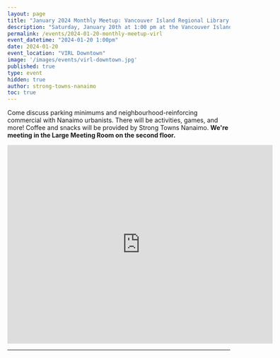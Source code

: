 ```yaml
---
layout: page
title: "January 2024 Monthly Meetup: Vancouver Island Regional Library Downtown"
description: "Saturday, January 20th at 1:00 pm at the Vancouver Island Regional Library downtown. Discussions, activities, and more!" 
permalink: /events/2024-01-20-monthly-meetup-virl
event_datetime: "2024-01-20 1:00pm"
date: 2024-01-20
event_location: "VIRL Downtown"
image: '/images/events/virl-downtown.jpg'
published: true
type: event
hidden: true
author: strong-towns-nanaimo
toc: true
---
```


Come discuss parking minimums and neighbourhood-reinforcing commercial with Nanaimo urbanists. 
There will be activities, games, and more! Coffee and snacks will be provided by Strong Towns Nanaimo.
**We're meeting in the Large Meeting Room on the second floor.**

<iframe src="https://www.google.com/maps/embed?pb=!1m14!1m8!1m3!1d10435.375834784667!2d-123.936446!3d49.16557!3m2!1i1024!2i768!4f13.1!3m3!1m2!1s0x5488a15814a89c2b%3A0xa00f9e80da1f7296!2sVancouver%20Island%20Regional%20Library%20-%20Nanaimo%20Harbourfront!5e0!3m2!1sen!2sca!4v1700540564096!5m2!1sen!2sca" width="600" height="450" style="border:0;" allowfullscreen="" loading="lazy" referrerpolicy="no-referrer-when-downgrade"></iframe>

***